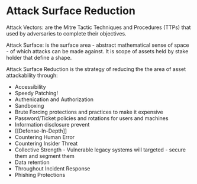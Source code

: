 # Attack Surface Reduction


Attack Vectors: are the Mitre Tactic Techniques and Procedures (TTPs) that used by adversaries to complete their objectives.

Attack Surface: is the surface area - abstract mathematical sense of space - of which attacks can be made against. It is scope of assets held by stake holder that define a shape. 

Attack Surface Reduction is the strategy of reducing the the area of asset attackability through:
- Accessibility
- Speedy Patching!
- Authenication and Authorization
- Sandboxing
- Brute Forcing protections and practices to make it expensive 
- Password/Ticket policies and rotations for users and machines
- Information disclosure prevent
- [[Defense-In-Depth]]
- Countering Human Error
- Countering Insider Threat 
- Collective Strength - Vulnerable legacy systems will targeted - secure them and segment them
- Data retention 
- Throughout Incident Response  
- Phishing Protections